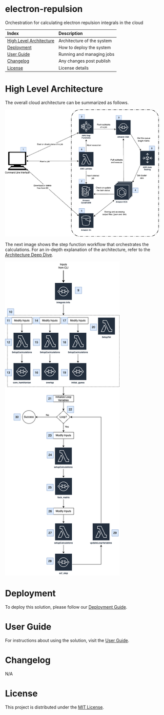# electron-repulsion

Orchestration for calculating electron repulsion integrals in the cloud

| Index                                                 | Description                                               |
|:------------------------------------------------------|:----------------------------------------------------------|
| [High Level Architecture](#High-Level-Architecture)   | Architecture of the system                                |
| [Deployment](#deployment)                             | How to deploy the system                                  |
| [User Guide](#User-Guide)                             | Running and managing jobs                                 |
| [Changelog](#Changelog)                               | Any changes post publish                                  |
| [License](#License)                                   | License details                                           |

# High Level Architecture

The overall cloud architecture can be summarized as follows.

![Architecture1](docs/images/overall_arch.png)

The next image shows the step function workflow that orchestrates the calculations. For an in-depth explanation of the architecture, refer to the [Architecture Deep Dive](docs/architecture.md).

![Architecture2](docs/images/step_functions_arch.png)

# Deployment

To deploy this solution, please follow our [Deployment Guide](docs/deployment.md).

# User Guide

For instructions about using the solution, visit the [User Guide](docs/user_guide.md).

# Changelog

N/A

# License

This project is distributed under the [MIT License](LICENSE).
